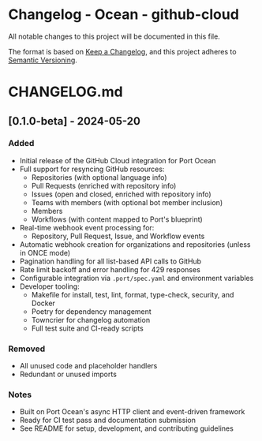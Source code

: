 # Changelog - Ocean - github-cloud

All notable changes to this project will be documented in this file.

The format is based on [Keep a Changelog](https://keepachangelog.com/en/1.0.0/),
and this project adheres to [Semantic Versioning](https://semver.org/spec/v2.0.0.html).

<!-- towncrier release notes start -->
# CHANGELOG.md

## [0.1.0-beta] - 2024-05-20

### Added
- Initial release of the GitHub Cloud integration for Port Ocean
- Full support for resyncing GitHub resources:
  - Repositories (with optional language info)
  - Pull Requests (enriched with repository info)
  - Issues (open and closed, enriched with repository info)
  - Teams with members (with optional bot member inclusion)
  - Members
  - Workflows (with content mapped to Port's blueprint)
- Real-time webhook event processing for:
  - Repository, Pull Request, Issue, and Workflow events
- Automatic webhook creation for organizations and repositories (unless in ONCE mode)
- Pagination handling for all list-based API calls to GitHub
- Rate limit backoff and error handling for 429 responses
- Configurable integration via `.port/spec.yaml` and environment variables
- Developer tooling:
  - Makefile for install, test, lint, format, type-check, security, and Docker
  - Poetry for dependency management
  - Towncrier for changelog automation
  - Full test suite and CI-ready scripts

### Removed
- All unused code and placeholder handlers
- Redundant or unused imports

### Notes
- Built on Port Ocean's async HTTP client and event-driven framework
- Ready for CI test pass and documentation submission
- See README for setup, development, and contributing guidelines
